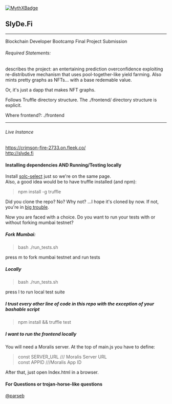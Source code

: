 [![MythXBadge](https://badgen.net/https/api.mythx.io/v1/projects/7c48238a-f03f-4c43-88ba-fe0e8cef6655/badge/data?cache=300&icon=https://raw.githubusercontent.com/ConsenSys/mythx-github-badge/main/logo_white.svg)](https://docs.mythx.io/dashboard/github-badges)

## SlyDe.Fi

---

<p>Blockchain Developer Bootcamp Final Project Submission</p>

###### Required Statements:

<p>describes the project: an entertaining prediction overconfidence exploiting re-distributive mechanism that uses pool-together-like yield farming. Also mints pretty graphs as NFTs... with a base redemable value.</p>
<p>Or, it's just a dapp that makes NFT graphs.</p>
<p>Follows Truffle directory structure. The ./frontend/ directory structure is explicit.</p>
<p>Where frontend?: ./frontend  </p>

<hr>

###### Live Instance

https://crimson-fire-2733.on.fleek.co/ <br/>
http://slyde.fi

#### Installing dependencies AND Running/Testing locally

Install [solc-select](https://github.com/crytic/solc-select) just so we're on the same page. <br>
Also, a good idea would be to have truffle installed (and npm): <br>

> npm install -g truffle

Did you clone the repo? No? Why not? ...I hope it's cloned by now. If not, you're in [big trouble](https://www.youtube.com/watch?v=IuRC3HEJ71M&ab_channel=JoelF1). <br/>

Now you are faced with a choice. Do you want to run your tests with or without forking mumbai testnet?

##### Fork Mumbai:

> bash ./run_tests.sh

press m to fork mumbai testnet and run tests

##### Locally

> bash ./run_tests.sh

press l to run local test suite

##### I trust every other line of code in this repo with the exception of your bashable script

> npm install && truffle test

##### I want to run the frontend locally

You will need a Moralis server. At the top of main.js you have to define: <br>

> const SERVER_URL /// Moralis Server URL <br>
> const APPID ///Moralis App ID

After that, just open Index.html in a browser.


#### For Questions or trojan-horse-like questions
[@parseb](https://twitter.com/parseb)

